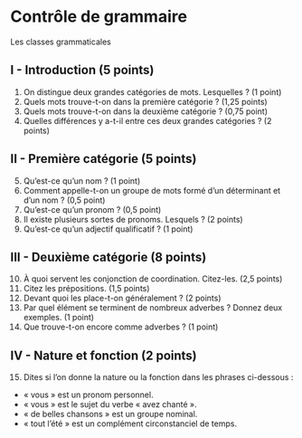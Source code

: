 # Contrôle de grammaire
Les classes grammaticales

## I - Introduction (5 points)

1. On distingue deux grandes catégories de mots. Lesquelles ?	(1 point)
2. Quels mots trouve-t-on dans la première catégorie ?	(1,25 points)
3. Quels mots trouve-t-on dans la deuxième catégorie ?	(0,75 point)
4. Quelles différences y a-t-il entre ces deux grandes catégories ?	(2 points)

## II - Première catégorie (5 points)

5. Qu’est-ce qu’un nom ?	(1 point)
6. Comment appelle-t-on un groupe de mots formé d’un déterminant et d’un nom ?	(0,5 point)
7. Qu’est-ce qu’un pronom ?		(0,5 point)
8. Il existe plusieurs sortes de pronoms. Lesquels ?	(2 points)
9. Qu’est-ce qu’un adjectif qualificatif ?	(1 point)

## III - Deuxième catégorie (8 points)

10. À quoi servent les conjonction de coordination. Citez-les.	(2,5 points)
11. Citez les prépositions.	(1,5 points)
12. Devant quoi les place-t-on généralement ?	(2 points)
13. Par quel élément se terminent de nombreux adverbes ? Donnez deux exemples.	(1 point)
14. Que trouve-t-on encore comme adverbes ?	(1 point)

## IV - Nature et fonction (2 points)

15. Dites si l’on donne la nature ou la fonction dans les phrases ci-dessous :

- « vous » est un pronom personnel.
- « vous » est le sujet du verbe « avez chanté ».
- « de belles chansons » est un groupe nominal.
- « tout l’été » est un complément circonstanciel de temps.